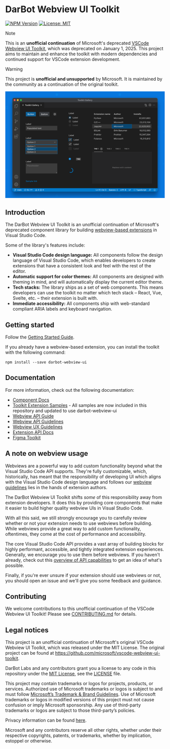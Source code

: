 # DarBot Webview UI Toolkit

[![NPM Version](https://img.shields.io/npm/v/darbot-webview-ui?color=blue)](https://www.npmjs.com/package/darbot-webview-ui)
[![License: MIT](https://img.shields.io/badge/license-MIT-brightgreen)](./LICENSE)

> [!NOTE]
> This is an **unofficial continuation** of Microsoft's deprecated [VSCode Webview UI Toolkit](https://github.com/microsoft/vscode-webview-ui-toolkit), which was deprecated on January 1, 2025. This project aims to maintain and enhance the toolkit with modern dependencies and continued support for VSCode extension development.

> [!WARNING]  
> This project is **unofficial and unsupported** by Microsoft. It is maintained by the community as a continuation of the original toolkit.

![Webview Toolkit for Visual Studio Code Artwork](./docs/assets/images/toolkit-artwork.png)

## Introduction

The DarBot Webview UI Toolkit is an unofficial continuation of Microsoft's deprecated component library for building [webview-based extensions](https://code.visualstudio.com/api/extension-guides/webview) in Visual Studio Code.

Some of the library's features include:

- **Visual Studio Code design language:** All components follow the design language of Visual Studio Code, which enables developers to create extensions that have a consistent look and feel with the rest of the editor.
- **Automatic support for color themes:** All components are designed with theming in mind, and will automatically display the current editor theme.
- **Tech stacks:** The library ships as a set of web components. This means developers can use the toolkit no matter which tech stack – React, Vue, Svelte, etc. – their extension is built with.
- **Immediate accessibility:** All components ship with web-standard compliant ARIA labels and keyboard navigation.

## Getting started

Follow the [Getting Started Guide](./docs/getting-started.md).

If you already have a webview-based extension, you can install the toolkit with the following command:

```
npm install --save darbot-webview-ui
```

## Documentation

For more information, check out the following documentation:

- [Component Docs](./docs/components.md)
- [Toolkit Extension Samples](./SAMPLES) - All samples are now included in this repository and updated to use darbot-webview-ui
- [Webview API Guide](https://code.visualstudio.com/api/extension-guides/webview)
- [Webview API Guidelines](https://code.visualstudio.com/api/references/extension-guidelines#webviews)
- [Webview UX Guidelines](https://code.visualstudio.com/api/ux-guidelines/webviews)
- [Extension API Docs](https://code.visualstudio.com/api)
- [Figma Toolkit](https://www.figma.com/community/file/1071566662997054792/Webview-UI-Toolkit-for-Visual-Studio-Code)

## A note on webview usage

Webviews are a powerful way to add custom functionality beyond what the Visual Studio Code API supports. They're fully customizable, which, historically, has meant that the responsibility of developing UI which aligns with the Visual Studio Code design language and follows our [webview guidelines](https://code.visualstudio.com/api/references/extension-guidelines#webviews) lies in the hands of extension authors.

The DarBot Webview UI Toolkit shifts _some_ of this responsibility away from extension developers. It does this by providing core components that make it easier to build higher quality webview UIs in Visual Studio Code.

With all this said, we still strongly encourage you to carefully review whether or not your extension needs to use webviews before building. While webviews provide a great way to add custom functionality, oftentimes, they come at the cost of performance and accessibility.

The core Visual Studio Code API provides a vast array of building blocks for highly performant, accessible, and tightly integrated extension experiences. Generally, we encourage you to use them before webviews. If you haven't already, check out this [overview of API capabilities](https://code.visualstudio.com/api/extension-capabilities/overview) to get an idea of what's possible.

Finally, if you're ever unsure if your extension should use webviews or not, you should open an issue and we'll give you some feedback and guidance.

## Contributing

We welcome contributions to this unofficial continuation of the VSCode Webview UI Toolkit! Please see [CONTRIBUTING.md](./CONTRIBUTING.md) for details.

## Legal notices

This project is an unofficial continuation of Microsoft's original VSCode Webview UI Toolkit, which was released under the MIT License. The original project can be found at https://github.com/microsoft/vscode-webview-ui-toolkit.

DarBot Labs and any contributors grant you a license to any code in this repository under the [MIT License](https://opensource.org/licenses/MIT), see the [LICENSE](LICENSE) file.

This project may contain trademarks or logos for projects, products, or services. Authorized use of Microsoft trademarks or logos is subject to and must follow [Microsoft’s Trademark & Brand Guidelines](https://www.microsoft.com/en-us/legal/intellectualproperty/trademarks). Use of Microsoft trademarks or logos in modified versions of this project must not cause confusion or imply Microsoft sponsorship. Any use of third-party trademarks or logos are subject to those third-party’s policies.

Privacy information can be found [here](https://privacy.microsoft.com/en-us/).

Microsoft and any contributors reserve all other rights, whether under their respective copyrights, patents, or trademarks, whether by implication, estoppel or otherwise.
